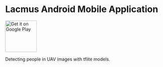 # Lacmus Android Mobile Application  

<a href='https://play.google.com/store/apps/details?id=ml.lacmus.lacmusandroid'><img alt='Get it on Google Play' height=100 src='https://play.google.com/intl/en_us/badges/images/generic/en_badge_web_generic.png'/></a>  
  

Detecting people in UAV images with tflite models.
